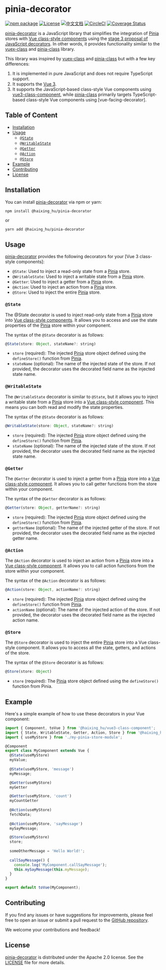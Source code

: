 # pinia-decorator

[![npm package](https://img.shields.io/npm/v/@haixing_hu/pinia-decorator.svg)](https://npmjs.com/package/@haixing_hu/pinia-decorator)
[![License](https://img.shields.io/badge/License-Apache-blue.svg)](https://www.apache.org/licenses/LICENSE-2.0)
[![中文文档](https://img.shields.io/badge/文档-中文版-blue.svg)](README.zh_CN.md)
[![CircleCI](https://dl.circleci.com/status-badge/img/gh/Haixing-Hu/pinia-decorator/tree/master.svg?style=shield)](https://dl.circleci.com/status-badge/redirect/gh/Haixing-Hu/pinia-decorator/tree/master)
[![Coverage Status](https://coveralls.io/repos/github/Haixing-Hu/pinia-decorator/badge.svg?branch=master)](https://coveralls.io/github/Haixing-Hu/pinia-decorator?branch=master)

[pinia-decorator] is a JavaScript library that simplifies the integration of 
[Pinia] stores with [Vue class-style components] using the
[stage 3 proposal of JavaScript decorators]. In other words, it provides 
functionality similar to the [vuex-class] and [pinia-class] library. 

This library was inspired by [vuex-class] and [pinia-class] but with a few key differences:

1. It is implemented in pure JavaScript and does not require TypeScript support.
2. It supports the [Vue 3].
3. It supports the JavaScript-based class-style Vue components using [vue3-class-component], 
   while [pinia-class] primarily targets TypeScript-based class-style Vue 
   components using [vue-facing-decorator].

## Table of Content

- [Installation](#installation)
- [Usage](#usage)
  - [`@State`](#state)
  - [`@WritableState`](#writable-state)
  - [`@Getter`](#getter)
  - [`@Action`](#action)
  - [`@Store`](#store)
- [Example](#example)
- [Contributing](#contributing)
- [License](#license)

## <span id="installation">Installation</span>

You can install [pinia-decorator] via npm or yarn:

```bash
npm install @haixing_hu/pinia-decorator
```
or
```
yarn add @haixing_hu/pinia-decorator
```

## <span id="usage">Usage</span>

[pinia-decorator] provides the following decorators for your [Vue 3 class-style components]:

- `@State`: Used to inject a read-only state from a [Pinia] store.
- `@WritableState`: Used to inject a writable state from a [Pinia] store.
- `@Getter`: Used to inject a getter from a [Pinia] store.
- `@Action`: Used to inject an action from a [Pinia] store.
- `@Store`: Used to inject the entire [Pinia] store.

### <span id="state">`@State`</span>

The @State decorator is used to inject read-only state from a [Pinia] store 
into [Vue class-style components]. It allows you to access and use the state 
properties of the [Pinia] store within your component.

The syntax of the `@State` decorator is as follows:
```js
@State(store: Object, stateName?: string)
```

- `store` (required): The injected [Pinia] store object defined using the
  `defineStore()` function from [Pinia].
- `stateName` (optional): The name of the injected state of the store. 
  If not provided, the decorator uses the decorated field name as the injected 
  state name.

### <span id="writable-state">`@WritableState`</span>

The `@WritableState` decorator is similar to `@State`, but it allows you to 
inject a writable state from a [Pinia] store into a [Vue class-style component]. 
This means you can both read and modify the state properties.

The syntax of the `@State` decorator is as follows:
```javascript
@WritableState(store: Object, stateName?: string)
```

- `store` (required): The injected [Pinia] store object defined using the
  `defineStore()` function from [Pinia].
- `stateName` (optional): The name of the injected state of the store.
  If not provided, the decorator uses the decorated field name as the injected
  state name.

### <span id="getter">`@Getter`</span>

The `@Getter` decorator is used to inject a getter from a [Pinia] store into a 
[Vue class-style component]. It allows you to call getter functions from the 
store within your component.

The syntax of the `@Getter` decorator is as follows:
```javascript
@Getter(store: Object, getterName?: string)
```

- `store` (required): The injected [Pinia] store object defined using the
  `defineStore()` function from [Pinia].
- `getterName` (optional): The name of the injected getter of the store.
  If not provided, the decorator uses the decorated field name as the injected
  getter name.

### <span id="action">`@Action`</span>

The `@Action` decorator is used to inject an action from a [Pinia] store into a 
[Vue class-style component]. It allows you to call action functions from the store 
within your component.

The syntax of the `@Action` decorator is as follows:
```javascript
@Action(store: Object, actionName?: string)
```

- `store` (required): The injected [Pinia] store object defined using the
  `defineStore()` function from [Pinia].
- `actionName` (optional): The name of the injected action of the store.
  If not provided, the decorator uses the decorated field name as the injected
  action name.

### <span id="store">`@Store`</span>

The `@Store` decorator is used to inject the entire [Pinia] store into a Vue 
class-style component. It allows you to access all the state, getters, and 
actions of the store.

The syntax of the `@Store` decorator is as follows:
```javascript
@Store(store: Object)
```

- `store` (required): The [Pinia] store object defined using the `defineStore()` 
  function from Pinia.

## <span id="example">Example</span>

Here's a simple example of how to use these decorators in your Vue component:

```javascript
import { Component, toVue } from '@haixing_hu/vue3-class-component';
import { State, WritableState, Getter, Action, Store } from '@haixing_hu/pinia-decorator';
import { useMyStore } from './my-pinia-store-module';

@Component
export class MyComponent extends Vue {
  @State(useMyStore)
  myValue;
  
  @State(useMyStore, 'message')
  myMessage;

  @Getter(useMyStore) 
  myGetter

  @Getter(useMyStore, 'count')
  myCountGetter
  
  @Action(useMyStore)
  fetchData;
  
  @Action(useMyStore, 'sayMessage')
  mySayMessage;

  @Store(useMyStore) 
  store;
  
  someOtherMessage = 'Hello World!';
  
  callSayMessage() {
    console.log('MyComponent.callSayMessage');
    this.mySayMessage(this.myMessage);
  }
}

export default toVue(MyComponent);
```

## <span id="contributing">Contributing</span>

If you find any issues or have suggestions for improvements, please feel free
to open an issue or submit a pull request to the [GitHub repository].

We welcome your contributions and feedback!

## <span id="license">License</span>

[pinia-decorator] is distributed under the Apache 2.0 license. 
See the [LICENSE](LICENSE) file for more details.

[pinia-decorator]: https://npmjs.com/package/@haixing_hu/pinia-decorator
[Pinia]: https://pinia.vuejs.org/
[Vue]: https://vuejs.org/
[Vue 3]: https://vuejs.org/
[Vue class-style components]: https://npmjs.com/package/@haixing_hu/vue3-class-component
[Vue class-style component]: https://npmjs.com/package/@haixing_hu/vue3-class-component
[vue3-class-component]: https://npmjs.com/package/@haixing_hu/vue3-class-component
[stage 3 proposal of JavaScript decorators]: https://github.com/tc39/proposal-decorators
[vuex-class]: https://github.com/ktsn/vuex-class
[pinia-class]: https://github.com/jquagliatini/pinia-class
[GitHub repository]: https://github.com/Haixing-Hu/pinia-decorator
